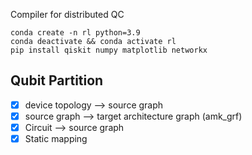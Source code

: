 Compiler for distributed QC

```
conda create -n rl python=3.9
conda deactivate && conda activate rl
pip install qiskit numpy matplotlib networkx
```

## Qubit Partition
- [x] device topology --> source graph
- [x] source graph --> target architecture graph (amk_grf)
- [x] Circuit --> source graph
- [x] Static mapping
